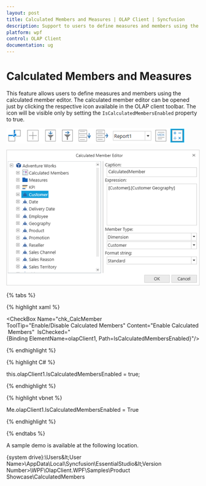 ```yaml
---
layout: post
title: Calculated Members and Measures | OLAP Client | Syncfusion
description: Support to users to define measures and members using the calculated member editor in OLAP Client | Syncfusion
platform: wpf
control: OLAP Client
documentation: ug
---
```


# Calculated Members and Measures

This feature allows users to define measures and members using the calculated member editor. The calculated member editor can be opened just by clicking the respective icon available in the OLAP client toolbar. The icon will be visible only by setting the `IsCalculatedMembersEnabled` property to true.

![Calculated memeber option is enabled in OlapClient toolbar](Calculated-Members_images/Calculated-Members_img1.png)

![Calculated member editor window](Calculated-Members_images/Calculated-Members_img2.png)

{% tabs %}

{% highlight xaml %}

<CheckBox Name="chk_CalcMember  ToolTip="Enable/Disable Calculated Members" Content="Enable Calculated Members" 
          IsChecked="{Binding ElementName=olapClient1, Path=IsCalculatedMembersEnabled}"/>

{% endhighlight %}

{% highlight C# %}  

this.olapClient1.IsCalculatedMembersEnabled = true; 

{% endhighlight %} 

{% highlight vbnet %}

Me.olapClient1.IsCalculatedMembersEnabled = True 

{% endhighlight %}

{% endtabs %}

A sample demo is available at the following location.

{system drive}:\Users\&lt;User Name&gt;\AppData\Local\Syncfusion\EssentialStudio\&lt;Version Number&gt;\WPF\OlapClient.WPF\Samples\Product Showcase\CalculatedMembers


